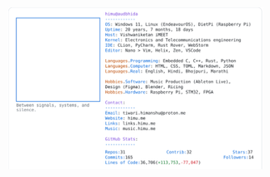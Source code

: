 <a href="https://github.com/HimuCodes">
  <picture>
    <source media="(prefers-color-scheme: dark)" srcset="https://raw.githubusercontent.com/HimuCodes/HimuCodes/main/dark.svg?b=1756956324">
    <img alt="HimuCodes's GitHub Profile README" src="https://raw.githubusercontent.com/HimuCodes/HimuCodes/main/light.svg?b=1756956324">
  </picture>
</a>
